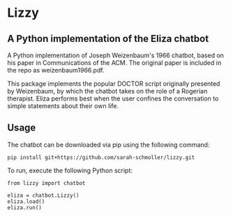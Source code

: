 # Lizzy
## A Python implementation of the Eliza chatbot

A Python implementation of Joseph Weizenbaum's 1966 chatbot, based on his paper in Communications of the ACM. The original paper is included in the repo as weizenbaum1966.pdf.

This package implements the popular DOCTOR script originally presented by Weizenbaum, by which the chatbot takes on the role of a Rogerian therapist. Eliza performs best when the user confines the conversation to simple statements about their own life.

## Usage

The chatbot can be downloaded via pip using the following command:

```
pip install git+https://github.com/sarah-schmoller/lizzy.git
```

To run, execute the following Python script:

```
from lizzy import chatbot

eliza = chatbot.Lizzy()
eliza.load()
eliza.run()

```